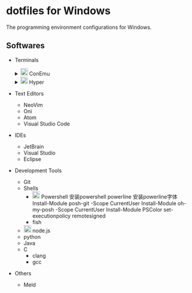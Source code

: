 # dotfiles for Windows

The programming environment configurations for Windows.


## Softwares

  - Terminals
    <details>
    <summary><img src="./assets/conemu.ico" width="20px"> ConEmu</summary>
    
    1. Installation
    
    2. Settings
    
    </details>
    
    <details>
    <summary><img src="./assets/hyper.ico" width="20px"> Hyper</summary>
    </details>

  - Text Editors
    - NeoVim
    - Oni
    - Atom
    - Visual Studio Code
  - IDEs
    - JetBrain
    - Visual Studio
    - Eclipse
  - Development Tools
    - Git
    - Shells
      - <img src="./assets/powershell.ico" width="20px"> Powershell
        安装powershell powerline 安装powerline字体
        Install-Module posh-git -Scope CurrentUser
        Install-Module oh-my-posh -Scope CurrentUser
        Install-Module PSColor
        set-executionpolicy remotesigned
      - fish
    - <img src="https://nodejs.org/static/favicon.ico" width="20px"> node.js
    - python
    - Java
    - C
      - clang
      - gcc
      
  - Others
    - Meld